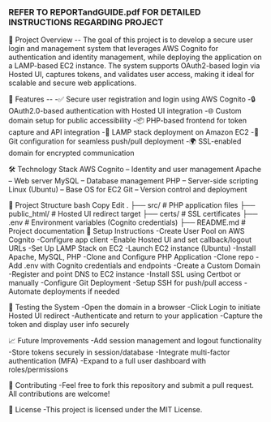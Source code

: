 ### REFER TO REPORTandGUIDE.pdf FOR DETAILED INSTRUCTIONS REGARDING PROJECT ###
📌 Project Overview --
The goal of this project is to develop a secure user login and management system that leverages AWS Cognito for authentication and identity management, while deploying the application on a LAMP-based EC2 instance. The system supports OAuth2-based login via Hosted UI, captures tokens, and validates user access, making it ideal for scalable and secure web applications.

🚀 Features --
-✅ Secure user registration and login using AWS Cognito
-🔒 OAuth2.0-based authentication with Hosted UI integration
-🌐 Custom domain setup for public accessibility
-📦 PHP-based frontend for token capture and API integration
-🐧 LAMP stack deployment on Amazon EC2
-🔁 Git configuration for seamless push/pull deployment
-🌍 SSL-enabled domain for encrypted communication

🛠️ Technology Stack
AWS Cognito – Identity and user management
Apache – Web server
MySQL – Database management
PHP – Server-side scripting
Linux (Ubuntu) – Base OS for EC2
Git – Version control and deployment

📂 Project Structure
bash
Copy
Edit
.
├── src/                        # PHP application files
├── public_html/               # Hosted UI redirect target
├── certs/                     # SSL certificates
├── .env                       # Environment variables (Cognito credentials)
├── README.md                  # Project documentation
🔧 Setup Instructions
-Create User Pool on AWS Cognito
-Configure app client
-Enable Hosted UI and set callback/logout URLs
-Set Up LAMP Stack on EC2
-Launch EC2 instance (Ubuntu)
-Install Apache, MySQL, PHP
-Clone and Configure PHP Application
-Clone repo
-Add .env with Cognito credentials and endpoints
-Create a Custom Domain
-Register and point DNS to EC2 instance
-Install SSL using Certbot or manually
-Configure Git Deployment
-Setup SSH for push/pull access
-Automate deployments if needed

🧪 Testing the System
-Open the domain in a browser
-Click Login to initiate Hosted UI redirect
-Authenticate and return to your application
-Capture the token and display user info securely

📈 Future Improvements
-Add session management and logout functionality
-Store tokens securely in session/database
-Integrate multi-factor authentication (MFA)
-Expand to a full user dashboard with roles/permissions

🤝 Contributing
-Feel free to fork this repository and submit a pull request. All contributions are welcome!

📄 License
-This project is licensed under the MIT License.

